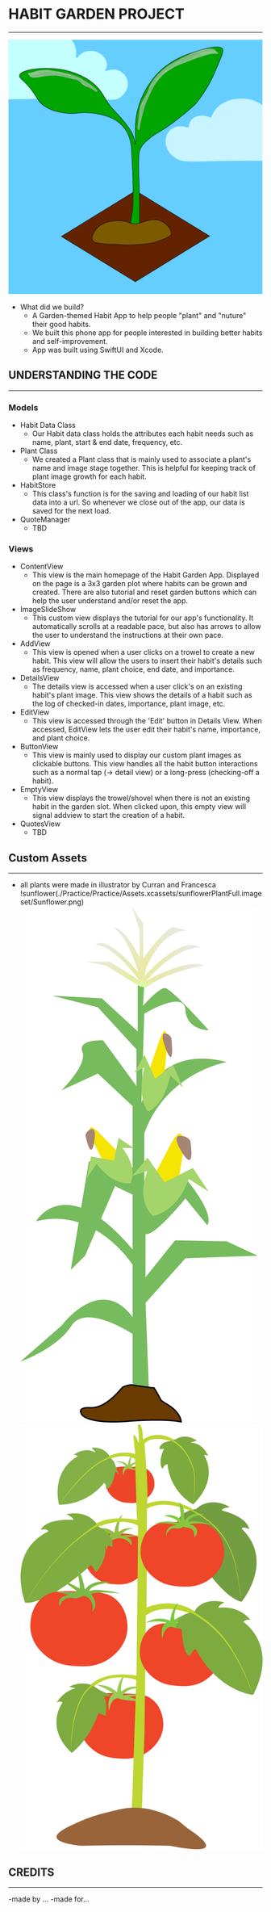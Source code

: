 # HABIT GARDEN PROJECT
--------------
![logo](./Practice/Practice/Assets.xcassets/AppIcon.appiconset/logoSQUARE.png)



* What did we build?
    + A Garden-themed Habit App to help people "plant" and "nuture" their good habits.
    + We built this phone app for people interested in building better habits and self-improvement.
    + App was built using SwiftUI and Xcode.


## UNDERSTANDING THE CODE
--------------

### Models
* Habit Data Class
    + Our Habit data class holds the attributes each habit needs such as name, plant, start & end date, frequency, etc.
* Plant Class
    + We created a Plant class that is mainly used to associate a plant's name and image stage together. This is helpful for keeping track of plant image growth for each habit.
* HabitStore
    + This class's function is for the saving and loading of our habit list data into a url. So whenever we close out of the app, our data is saved for the next load.
* QuoteManager
    + TBD

### Views
* ContentView
    + This view is the main homepage of the Habit Garden App. Displayed on the page is a 3x3 garden plot where habits can be grown and created. There are also tutorial and reset garden buttons which can help the user understand and/or reset the app.
* ImageSlideShow
    + This custom view displays the tutorial for our app's functionality. It automatically scrolls at a readable pace, but also has arrows to allow the user to understand the instructions at their own pace.
* AddView
    + This view is opened when a user clicks on a trowel to create a new habit. This view will allow the users to insert their habit's details such as frequency, name, plant choice, end date, and importance.
* DetailsView
    + The details view is accessed when a user click's on an existing habit's plant image. This view shows the details of a habit such as the log of checked-in dates, importance, plant image, etc.
* EditView
    + This view is accessed through the 'Edit' button in Details View. When accessed, EditView lets the user edit their habit's name, importance, and plant choice.
* ButtonView
    + This view is mainly used to display our custom plant images as clickable buttons. This view handles all the habit button interactions such as a normal tap (-> detail view) or a long-press (checking-off a habit).
* EmptyView
    + This view displays the trowel/shovel when there is not an existing habit in the garden slot. When clicked upon, this empty view will signal addview to start the creation of a habit.
* QuotesView
    + TBD


## Custom Assets
--------------
* all plants were made in illustrator by Curran and Francesca \
!sunflower(./Practice/Practice/Assets.xcassets/sunflowerPlantFull.imageset/Sunflower.png)
![corn](./Practice/Practice/Assets.xcassets/cornPlantFull.imageset/CornPlantFull.png)
![tomato](./Practice/Practice/Assets.xcassets/tomatoPlantFull.imageset/Tomato1.png)




## CREDITS
--------------
-made by ...
-made for...

